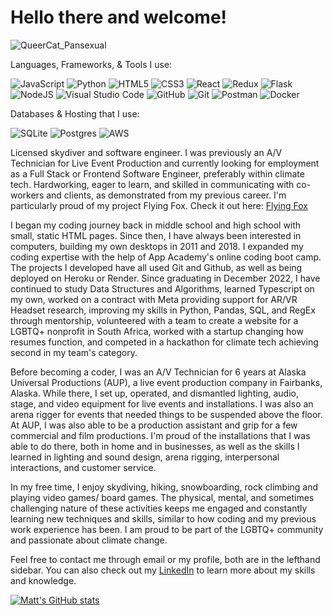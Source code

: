 # Hello there and welcome!

![QueerCat_Pansexual](https://user-images.githubusercontent.com/102490631/209242236-0b1bbdc2-b209-44b5-b790-82a156c4b4f7.png)

Languages, Frameworks, & Tools I use:

![JavaScript](https://img.shields.io/badge/javascript-%23323330.svg?style=for-the-badge&logo=javascript&logoColor=%23F7DF1E)
![Python](https://img.shields.io/badge/python-3670A0?style=for-the-badge&logo=python&logoColor=ffdd54)
![HTML5](https://img.shields.io/badge/html5-%23E34F26.svg?style=for-the-badge&logo=html5&logoColor=white)
![CSS3](https://img.shields.io/badge/css3-%231572B6.svg?style=for-the-badge&logo=css3&logoColor=white)
![React](https://img.shields.io/badge/react-%2320232a.svg?style=for-the-badge&logo=react&logoColor=%2361DAFB)
![Redux](https://img.shields.io/badge/redux-%23593d88.svg?style=for-the-badge&logo=redux&logoColor=white)
![Flask](https://img.shields.io/badge/flask-%23000.svg?style=for-the-badge&logo=flask&logoColor=white)
![NodeJS](https://img.shields.io/badge/node.js-6DA55F?style=for-the-badge&logo=node.js&logoColor=white)
![Visual Studio Code](https://img.shields.io/badge/Visual%20Studio%20Code-0078d7.svg?style=for-the-badge&logo=visual-studio-code&logoColor=white)
![GitHub](https://img.shields.io/badge/github-%23121011.svg?style=for-the-badge&logo=github&logoColor=white)
![Git](https://img.shields.io/badge/git-%23F05033.svg?style=for-the-badge&logo=git&logoColor=white)
![Postman](https://img.shields.io/badge/Postman-FF6C37?style=for-the-badge&logo=postman&logoColor=white)
![Docker](https://img.shields.io/badge/docker-%230db7ed.svg?style=for-the-badge&logo=docker&logoColor=white)

Databases & Hosting that I use:

![SQLite](https://img.shields.io/badge/sqlite-%2307405e.svg?style=for-the-badge&logo=sqlite&logoColor=white)
![Postgres](https://img.shields.io/badge/postgres-%23316192.svg?style=for-the-badge&logo=postgresql&logoColor=white)
![AWS](https://img.shields.io/badge/AWS-%23FF9900.svg?style=for-the-badge&logo=amazon-aws&logoColor=white)

Licensed skydiver and software engineer. I was previously an A/V Technician for Live Event Production and currently looking for employment as a Full Stack or Frontend Software Engineer, 
preferably within climate tech. Hardworking, eager to learn, and skilled in communicating with co-workers and clients, as demonstrated from my previous career. I'm particularly proud of 
my project Flying Fox. Check it out here: [Flying Fox](https://flying-fox-capstone.onrender.com/)

I began my coding journey back in middle school and high school with small, static HTML pages. Since then, I have always been interested in computers, building my own desktops in 2011 
and 2018. I expanded my coding expertise with the help of App Academy's online coding boot camp. The projects I developed have all used Git and Github, as well as being deployed on Heroku 
or Render. Since graduating in December 2022, I have continued to study Data Structures and Algorithms, learned Typescript on my own, worked on a contract with Meta providing support 
for AR/VR Headset research, improving my skills in Python, Pandas, SQL, and RegEx through mentorship, volunteered with a team to create a website for a LGBTQ+ nonprofit in South Africa, 
worked with a startup changing how resumes function, and competed in a hackathon for climate tech achieving second in my team's category.

Before becoming a coder, I was an A/V Technician for 6 years at Alaska Universal Productions (AUP), a live event production company in Fairbanks, Alaska. While there, I set up, operated, 
and dismantled lighting, audio, stage, and video equipment for live events and installations. I was also an arena rigger for events that needed things to be suspended above the floor. At 
AUP, I was also able to be a production assistant and grip for a few commercial and film productions. I'm proud of the installations that I was able to do there, both in home and in 
businesses, as well as the skills I learned in lighting and sound design, arena rigging, interpersonal interactions, and customer service.

In my free time, I enjoy skydiving, hiking, snowboarding, rock climbing and playing video games/ board games. The physical, mental, and sometimes challenging nature of these activities 
keeps me engaged and constantly learning new techniques and skills, similar to how coding and my previous work experience has been. I am proud to be part of the LGBTQ+ community and 
passionate about climate change.

Feel free to contact me through email or my profile, both are in the lefthand sidebar. You can also check out my [LinkedIn](https://www.linkedin.com/in/matt-hutter-2a6620173) to learn 
more about my skills and knowledge.

[![Matt's GitHub stats](https://github-readme-stats.vercel.app/api?username=Sparky338&show_icons=true&theme=radical)](https://github.com/anuraghazra/github-readme-stats)



<!--
**Sparky338/Sparky338** is a ✨ _special_ ✨ repository because its `README.md` (this file) appears on your GitHub profile.

Here are some ideas to get you started:

- 🔭 I’m currently working on ...
- 🌱 I’m currently learning ...
- 👯 I’m looking to collaborate on ...
- 🤔 I’m looking for help with ...
- 💬 Ask me about ...
- 📫 How to reach me: ...
- 😄 Pronouns: ...
- ⚡ Fun fact: ...
-->
